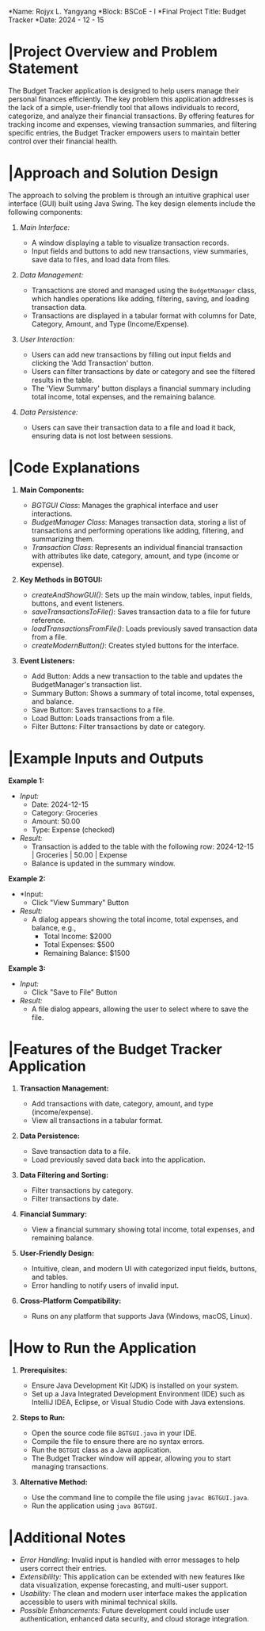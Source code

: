 *Name: Rojyx L. Yangyang
*Block: BSCoE - I
*Final Project Title: Budget Tracker
*Date: 2024 - 12 - 15

# |Project Overview and Problem Statement

The Budget Tracker application is designed to help users manage their personal finances efficiently.
The key problem this application addresses is the lack of a simple, user-friendly tool that allows individuals to record, categorize, and analyze their financial transactions. 
By offering features for tracking income and expenses, viewing transaction summaries, and filtering specific entries, the Budget Tracker empowers users to maintain better control over their financial health.

# |Approach and Solution Design

The approach to solving the problem is through an intuitive graphical user interface (GUI) built using Java Swing. 
The key design elements include the following components:

1. *Main Interface:*
   - A window displaying a table to visualize transaction records.
   - Input fields and buttons to add new transactions, view summaries, save data to files, and load data from files.

2. *Data Management:*
   - Transactions are stored and managed using the `BudgetManager` class, which handles operations like adding, filtering, saving, and loading transaction data.
   - Transactions are displayed in a tabular format with columns for Date, Category, Amount, and Type (Income/Expense).

3. *User Interaction:*
   - Users can add new transactions by filling out input fields and clicking the 'Add Transaction' button.
   - Users can filter transactions by date or category and see the filtered results in the table.
   - The 'View Summary' button displays a financial summary including total income, total expenses, and the remaining balance.

4. *Data Persistence:*
   - Users can save their transaction data to a file and load it back, ensuring data is not lost between sessions.

# |Code Explanations

1. **Main Components:**
   - *BGTGUI Class*: Manages the graphical interface and user interactions.
   - *BudgetManager Class*: Manages transaction data, storing a list of transactions and performing operations like adding, filtering, and summarizing them.
   - *Transaction Class*: Represents an individual financial transaction with attributes like date, category, amount, and type (income or expense).

2. **Key Methods in BGTGUI:**
   - *createAndShowGUI()*: Sets up the main window, tables, input fields, buttons, and event listeners.
   - *saveTransactionsToFile()*: Saves transaction data to a file for future reference.
   - *loadTransactionsFromFile()*: Loads previously saved transaction data from a file.
   - *createModernButton()*: Creates styled buttons for the interface.

3. **Event Listeners:**
   - Add Button: Adds a new transaction to the table and updates the BudgetManager's transaction list.
   - Summary Button: Shows a summary of total income, total expenses, and balance.
   - Save Button: Saves transactions to a file.
   - Load Button: Loads transactions from a file.
   - Filter Buttons: Filter transactions by date or category.

# |Example Inputs and Outputs

**Example 1:**
- *Input:*
  - Date: 2024-12-15
  - Category: Groceries
  - Amount: 50.00
  - Type: Expense (checked)
- *Result:*
  - Transaction is added to the table with the following row: 2024-12-15 | Groceries | 50.00 | Expense
  - Balance is updated in the summary window.

**Example 2:**
- *Input:
  - Click "View Summary" Button
- *Result:*
  - A dialog appears showing the total income, total expenses, and balance, e.g.,
    - Total Income: $2000
    - Total Expenses: $500
    - Remaining Balance: $1500

**Example 3:**
- *Input:*
  - Click "Save to File" Button
- *Result:*
  - A file dialog appears, allowing the user to select where to save the file.

# |Features of the Budget Tracker Application

1. **Transaction Management:**
   - Add transactions with date, category, amount, and type (income/expense).
   - View all transactions in a tabular format.

2. **Data Persistence:**
   - Save transaction data to a file.
   - Load previously saved data back into the application.

3. **Data Filtering and Sorting:**
   - Filter transactions by category.
   - Filter transactions by date.

4. **Financial Summary:**
   - View a financial summary showing total income, total expenses, and remaining balance.

5. **User-Friendly Design:**
   - Intuitive, clean, and modern UI with categorized input fields, buttons, and tables.
   - Error handling to notify users of invalid input.

6. **Cross-Platform Compatibility:**
   - Runs on any platform that supports Java (Windows, macOS, Linux).

# |How to Run the Application

1. **Prerequisites:**
   - Ensure Java Development Kit (JDK) is installed on your system.
   - Set up a Java Integrated Development Environment (IDE) such as IntelliJ IDEA, Eclipse, or Visual Studio Code with Java extensions.

2. **Steps to Run:**
   - Open the source code file `BGTGUI.java` in your IDE.
   - Compile the file to ensure there are no syntax errors.
   - Run the `BGTGUI` class as a Java application.
   - The Budget Tracker window will appear, allowing you to start managing transactions.

3. **Alternative Method:**
   - Use the command line to compile the file using `javac BGTGUI.java`.
   - Run the application using `java BGTGUI`.

# |Additional Notes

- *Error Handling:* Invalid input is handled with error messages to help users correct their entries.
- *Extensibility:* This application can be extended with new features like data visualization, expense forecasting, and multi-user support.
- *Usability:* The clean and modern user interface makes the application accessible to users with minimal technical skills.
- *Possible Enhancements:* Future development could include user authentication, enhanced data security, and cloud storage integration.

